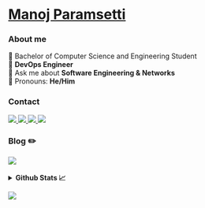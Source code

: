 <h1><a href="https://manojparamsetti.vercel.app/">Manoj Paramsetti</a></h1>

<!--About Me-->
### About me
🔸 Bachelor of Computer Science and Engineering Student<br>
🔸 **DevOps Engineer**<br>
🔸 Ask me about **Software Engineering & Networks**<br>
🔸 Pronouns: **He/Him**<be>

<!--Contact details-->
### Contact 
<p>
 <a target="_blank" href="https://www.linkedin.com/in/manoj-paramsetti/">
 <img src = "https://img.shields.io/badge/LinkedIn-0077B5?style=for-the-badge&logo=linkedin&logoColor=white">
 </a>
 <a target="_blank" href="https://discordapp.com/users/777906489498271765">
 <img src = "https://img.shields.io/badge/Discord-7289DA?style=for-the-badge&logo=discord&logoColor=white">
 </a>
 <a target="_blank" href="mailto:paramsetti.manoj@gmail.com">
 <img src = "https://img.shields.io/badge/Gmail-D14836?style=for-the-badge&logo=gmail&logoColor=white">
 </a>
 <a target="_blank" href="https://t.me/ManojParamsetti">
 <img src = "https://img.shields.io/badge/Telegram-2CA5E0?style=for-the-badge&logo=telegram&logoColor=white">
</a>
</p>

<!--Blog-->
### Blog ✏️
<a target="_blank" href="https://manoj-writes.hashnode.dev/">
<img src = "https://img.shields.io/badge/Hashnode-2962FF?style=for-the-badge&logo=hashnode&logoColor=white">
</a>


<br>
<br>
<!-- GitHub Stats-->
<details> 
 <summary>
  <b style="font-size=32px"> Github Stats 📈</b>
  <br>
 </summary>
 <p  align="center">
  <img src = "https://github-readme-stats.vercel.app/api?username=manoj-paramsetti&show_icons=true&include_all_commits=true&theme=radical" width="400px"   align=center></img>
  <br>
  <img src = "https://github-readme-streak-stats.herokuapp.com/?user=Manoj-Paramsetti" width="400px" align=center></img>
  <br>
  <img src = "https://github-readme-stats.vercel.app/api/top-langs/?username=Manoj-paramsetti&layout=compact&theme=radical" width="400px" align=center></img>
 </p>
</details>

<!--Profile views counter-->
<img src="https://komarev.com/ghpvc/?username=manoj-paramsetti&color=ff5656&style=for-the-badge"></img>
